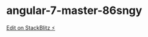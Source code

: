 # angular-7-master-86sngy

[Edit on StackBlitz ⚡️](https://stackblitz.com/edit/angular-7-master-86sngy)
